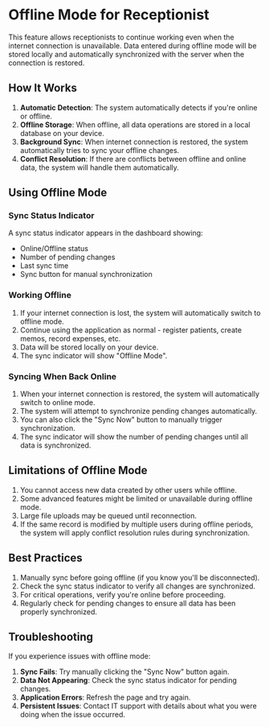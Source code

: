 # Offline Mode for Receptionist

This feature allows receptionists to continue working even when the internet connection is unavailable. Data entered during offline mode will be stored locally and automatically synchronized with the server when the connection is restored.

## How It Works

1. **Automatic Detection**: The system automatically detects if you're online or offline.
2. **Offline Storage**: When offline, all data operations are stored in a local database on your device.
3. **Background Sync**: When internet connection is restored, the system automatically tries to sync your offline changes.
4. **Conflict Resolution**: If there are conflicts between offline and online data, the system will handle them automatically.

## Using Offline Mode

### Sync Status Indicator

A sync status indicator appears in the dashboard showing:
- Online/Offline status
- Number of pending changes
- Last sync time
- Sync button for manual synchronization

### Working Offline

1. If your internet connection is lost, the system will automatically switch to offline mode.
2. Continue using the application as normal - register patients, create memos, record expenses, etc.
3. Data will be stored locally on your device.
4. The sync indicator will show "Offline Mode".

### Syncing When Back Online

1. When your internet connection is restored, the system will automatically switch to online mode.
2. The system will attempt to synchronize pending changes automatically.
3. You can also click the "Sync Now" button to manually trigger synchronization.
4. The sync indicator will show the number of pending changes until all data is synchronized.

## Limitations of Offline Mode

1. You cannot access new data created by other users while offline.
2. Some advanced features might be limited or unavailable during offline mode.
3. Large file uploads may be queued until reconnection.
4. If the same record is modified by multiple users during offline periods, the system will apply conflict resolution rules during synchronization.

## Best Practices

1. Manually sync before going offline (if you know you'll be disconnected).
2. Check the sync status indicator to verify all changes are synchronized.
3. For critical operations, verify you're online before proceeding.
4. Regularly check for pending changes to ensure all data has been properly synchronized.

## Troubleshooting

If you experience issues with offline mode:

1. **Sync Fails**: Try manually clicking the "Sync Now" button again.
2. **Data Not Appearing**: Check the sync status indicator for pending changes.
3. **Application Errors**: Refresh the page and try again.
4. **Persistent Issues**: Contact IT support with details about what you were doing when the issue occurred. 